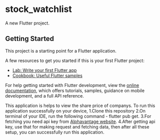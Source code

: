 # stock_watchlist

A new Flutter project.

## Getting Started

This project is a starting point for a Flutter application.

A few resources to get you started if this is your first Flutter project:

- [Lab: Write your first Flutter app](https://docs.flutter.dev/get-started/codelab)
- [Cookbook: Useful Flutter samples](https://docs.flutter.dev/cookbook)

For help getting started with Flutter development, view the
[online documentation](https://docs.flutter.dev/), which offers tutorials,
samples, guidance on mobile development, and a full API reference.

This application is helps to view the share price of companys.
To run this application successfully on your device,
1.Clone this repository
2.On terminal of your IDE, run the following command - flutter pub get.
3.For fetching you need api key from [Alphavantage website](https://www.alphavantage.co).
4.After getting api key, use that for making request and fetching data, then after all these setup, you can successfully run this application.
